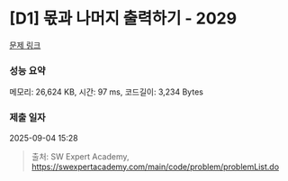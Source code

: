 # [D1] 몫과 나머지 출력하기 - 2029 

[문제 링크](https://swexpertacademy.com/main/code/problem/problemDetail.do?contestProbId=AV5QGNvKAtEDFAUq) 

### 성능 요약

메모리: 26,624 KB, 시간: 97 ms, 코드길이: 3,234 Bytes

### 제출 일자

2025-09-04 15:28



> 출처: SW Expert Academy, https://swexpertacademy.com/main/code/problem/problemList.do